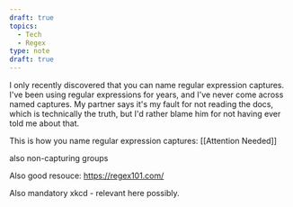 ```yaml
---
draft: true
topics:
  - Tech
  - Regex
type: note
draft: true
---
```


I only recently discovered that you can name regular expression captures. I've been using regular expressions for years, and I've never come across named captures. My partner says it's my fault for not reading the docs, which is technically the truth, but I'd rather blame him for not having ever told me about that.

This is how you name regular expression captures:
[[Attention Needed]]

also non-capturing groups

Also good resouce: https://regex101.com/

Also mandatory xkcd - relevant here possibly.

